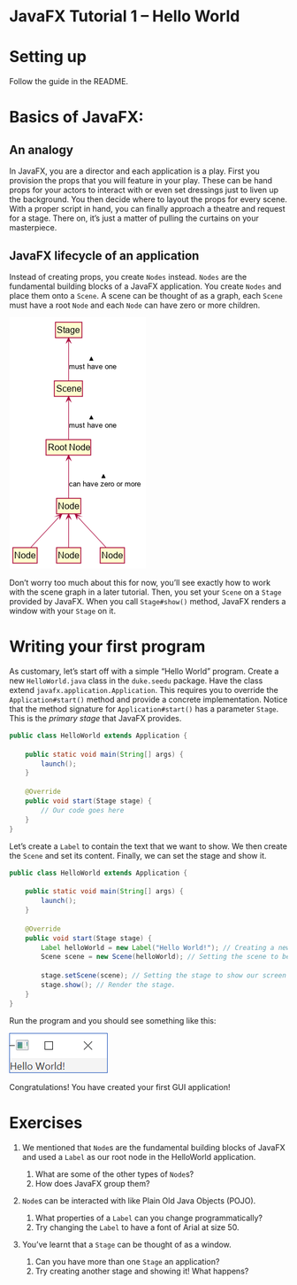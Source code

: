 # JavaFX Tutorial 1 – Hello World

# Setting up
Follow the guide in the README.


# Basics of JavaFX: 

## An analogy
In JavaFX, you are a director and each application is a play.
First you provision the props that you will feature in your play. 
These can be hand props for your actors to interact with or even set dressings just to liven up the background.
You then decide where to layout the props for every scene.
With a proper script in hand, you can finally approach a theatre and request for a stage. 
There on, it’s just a matter of pulling the curtains on your masterpiece.

## JavaFX lifecycle of an application
Instead of creating props, you create `Nodes` instead. 
`Nodes` are the fundamental building blocks of a JavaFX application.
You create `Nodes` and place them onto a `Scene`.
A scene can be thought of as a graph, each `Scene` must have a root `Node` and each `Node` can have zero or more children.

![Hierarchy of Objects in JavaFX](assets/JavaFxHierarchy.png)

Don’t worry too much about this for now, you’ll see exactly how to work with the scene graph in a later tutorial.
Then, you set your `Scene` on a `Stage` provided by JavaFX.
When you call `Stage#show()` method, JavaFX renders a window with your `Stage` on it.

# Writing your first program
As customary, let’s start off with a simple “Hello World” program.
Create a new `HelloWorld.java` class in the `duke.seedu` package.
Have the class extend `javafx.application.Application`. 
This requires you to override the `Application#start()` method and provide a concrete implementation.
Notice that the method signature for `Application#start()` has a parameter `Stage`. 
This is the _primary stage_ that JavaFX provides.

```java
public class HelloWorld extends Application {

    public static void main(String[] args) {
        launch();
    }

    @Override
    public void start(Stage stage) {
        // Our code goes here
    }
}
```

Let’s create a `Label` to contain the text that we want to show.
We then create the `Scene` and set its content.
Finally, we can set the stage and show it. 

```java
public class HelloWorld extends Application {

    public static void main(String[] args) {
        launch();
    }

    @Override
    public void start(Stage stage) {
        Label helloWorld = new Label("Hello World!"); // Creating a new Label control
        Scene scene = new Scene(helloWorld); // Setting the scene to be our Label

        stage.setScene(scene); // Setting the stage to show our screen
        stage.show(); // Render the stage.
    }
}
```

Run the program and you should see something like this:

![Hello World](assets/HelloWorld.png) 

Congratulations! You have created your first GUI application!

# Exercises
1. We mentioned that `Node`s are the fundamental building blocks of JavaFX and used a `Label` as our root node in the HelloWorld application.

    1. What are some of the other types of `Node`s?
    1. How does JavaFX group them?

1. `Node`s can be interacted with like Plain Old Java Objects (POJO).

    1. What properties of a `Label` can you change programmatically?
    1. Try changing the `Label` to have a font of Arial at size 50.

1. You’ve learnt that a `Stage` can be thought of as a window. 
    
    1. Can you have more than one `Stage` an application?
    1. Try creating another stage and showing it! What happens?
    